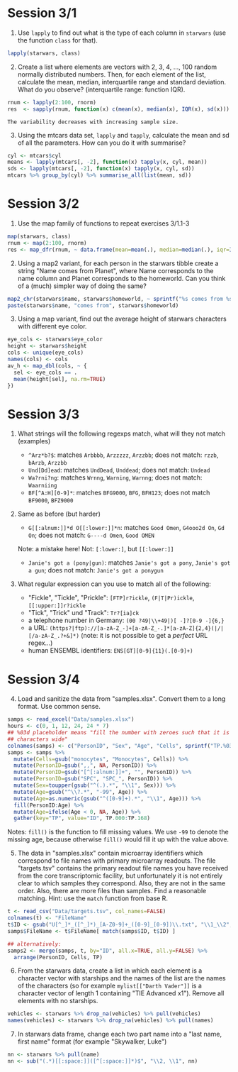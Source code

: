 # Session 3/1

 1. Use `lapply` to find out what is the type of each column in `starwars`
    (use the function `class` for that).

```r
lapply(starwars, class)
```

 2. Create a list where elements are vectors with 2, 3, 4, ..., 100 random
    normally distributed numbers.  Then, for each element of the list,
    calculate the mean, median, interquartile range and standard deviation.
    What do you observe? (interquartile range: function IQR).

```r
rnum <- lapply(2:100, rnorm)
res  <- sapply(rnum, function(x) c(mean(x), median(x), IQR(x), sd(x)))
```

    The variability decreases with increasing sample size.

 3. Using the mtcars data set, `lapply` and `tapply`, calculate the mean
    and sd of all the parameters. How can you do it with summarise?

```r
cyl <- mtcars$cyl
means <- lapply(mtcars[, -2], function(x) tapply(x, cyl, mean))
sds <- lapply(mtcars[, -2], function(x) tapply(x, cyl, sd))
mtcars %>% group_by(cyl) %>% summarise_all(list(mean, sd))
```

# Session 3/2

 1. Use the map family of functions to repeat exercises 3/1.1-3

```r
map(starwars, class)
rnum <- map(2:100, rnorm)
res <- map_dfr(rnum, ~ data.frame(mean=mean(.), median=median(.), iqr=IQR(.), sd=sd(.)))
```

 2. Using a map2 variant, for each person in the starwars tibble create a
    string "Name comes from Planet", where Name corresponds to the name
    column and Planet corresponds to the homeworld. Can you think of a
    (much) simpler way of doing the same?

```r
map2_chr(starwars$name, starwars$homeworld, ~ sprintf("%s comes from %s", .x, .y))
paste(starwars$name, "comes from", starwars$homeworld)
```

 3. Using a map variant, find out the average height of starwars characters
    with different eye color.

```r
eye_cols <- starwars$eye_color
height <- starwars$height
cols <- unique(eye_cols) 
names(cols) <- cols
av_h <- map_dbl(cols, ~ {
  sel <- eye_cols == .
  mean(height[sel], na.rm=TRUE)
})

```

# Session 3/3

 1. What strings will the following regexps match, what will they not
     match (examples)

       * `^Arz*b?$`: matches `Arbbbb`, `Arzzzzz`, `Arzzbb`; does not match: `rzzb`, `bArzb`, `Arzzbb`
       * `Und[Dd]ead`: matches `UndDead`, `Unddead`; does not match: `Undead`
       * `Wa?rni?ng`: matches `Wrnng`, `Warning`, `Warnng`; does not match: `Waarniing`
       * `BF[^A:H][0-9]*`: matches `BFG9000`, `BFG`, `BFH123`; does not match `BF9000`, `BFZ9000`

 2. Same as before (but harder)

       * `G[[:alnum:]]*d O[[:lower:]]*n`: matches `Good Omen`, `G4ooo2d On`, `Gd On`; does not match: `G----d Omen`, `Good OMEN`

    Note: a mistake here! Not: `[:lower:]`, but `[[:lower:]]`

       * `Janie's got a (pony|gun)`: matches `Janie's got a pony`, `Janie's got a gun`; does not match: `Janie's got a ponygun`

 3. What regular expression can you use to match all of the following:

       * "Fickle", "Tickle", "Prickle": `[FTP]r?ickle`, `(F|T|Pr)ickle`, `[[:upper:]]r?ickle`
       * "Tick", "Trick" und "Track": `Tr?[ia]ck`
       * a telephone number in Germany: `(00 ?49|\\+49|)[ -]?[0-9 -]{6,}`
       * a URL: `(https?|ftp)://[a-zA-Z_-]+[a-zA-Z_-.]*[a-zA-Z]{2,4}(|/|[/a-zA-Z_.?+&]*)` (note: it is not possible to get a *perfect* URL regex...)
       * human ENSEMBL identifiers: `ENS[GT][0-9]{11}(.[0-9]+)`

# Session 3/4

 4. Load and sanitize the data from "samples.xlsx". Convert them to a
    long format. Use common sense.

```r
samps <- read_excel("Data/samples.xlsx")
hours <- c(0, 1, 12, 24, 24 * 7)
## %03d placeholder means "fill the number with zeroes such that it is 3
## characters wide"
colnames(samps) <- c("PersonID", "Sex", "Age", "Cells", sprintf("TP.%03d", hours))
samps <- samps %>% 
  mutate(Cells=gsub("monocytes", "Monocytes", Cells)) %>%
  mutate(PersonID=gsub(",,", NA, PersonID)) %>%
  mutate(PersonID=gsub("[^[:alnum:]]+", "", PersonID)) %>%
  mutate(PersonID=gsub("SPC", "SPC_", PersonID)) %>%
  mutate(Sex=toupper(gsub("^(.).*", "\\1", Sex))) %>%
  mutate(Age=gsub("^\\?.*", "-99", Age)) %>%
  mutate(Age=as.numeric(gsub("^([0-9]+).*", "\\1", Age))) %>%
  fill(PersonID:Age) %>%
  mutate(Age=ifelse(Age < 0, NA, Age)) %>%
  gather(key="TP", value="ID", TP.000:TP.168)
```

Notes: `fill()` is the function to fill missing values. We use `-99` to
denote the missing age, because otherwise `fill()` would fill it up with the
value above.

 5. The data in "samples.xlsx" contain microarray identifiers which correspond to file
    names with primary microarray readouts. The file "targets.tsv"
    contains the primary readout file names you have received from the
    core transcriptomic facility, but unfortunately it is not entirely
    clear to which samples they correspond. Also, they are not in the
    same order. Also, there are more files than samples. Find a reasonable matching.
    Hint: use the `match` function from base R.

```r
t <- read_csv("Data/targets.tsv", col_names=FALSE)
colnames(t) <- "FileName"
t$ID <- gsub("U[^_]*_([^_]*)_[A-Z0-9]+_([0-9]_[0-9])\\.txt", "\\1_\\2", t$FileName)
samps$FileName <- t$FileName[ match(samps$ID, t$ID) ]

## alternatively:
samps2 <- merge(samps, t, by="ID", all.x=TRUE, all.y=FALSE) %>% 
  arrange(PersonID, Cells, TP)
```

 6. From the starwars data, create a list in which each element is a
    character vector with starships and the names of the list are the
    names of the characters (so for example `mylist[["Darth Vader"]]`
    is a character vector of length 1 containing "TIE Advanced x1").
    Remove all elements with no starships.

```r
vehicles <- starwars %>% drop_na(vehicles) %>% pull(vehicles)
names(vehicles) <- starwars %>% drop_na(vehicles) %>% pull(names)
```

 7. In starwars data frame, change each two part name into a "last name,
    first name" format (for example "Skywalker, Luke")

```r
nn <- starwars %>% pull(name)
nn <- sub("(.*)[[:space:]]([^[:space:]]*)$", "\\2, \\1", nn)
```

